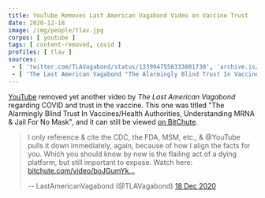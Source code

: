 ```yaml
---
title: YouTube Removes Last American Vagabond Video on Vaccine Trust
date: 2020-12-18
image: /img/people/tlav.jpg
corpos: [ youtube ]
tags: [ content-removed, covid ]
profiles: [ tlav ]
sources:
 - [ 'twitter.com/TLAVagabond/status/1339947558333001730', 'archive.is/1mGer' ]
 - [ 'The Last American Vagabond "The Alarmingly Blind Trust In Vaccines/Health Authorities, Understanding MRNA & Jail For No Mask" on BitChute (18 Dec 2020)', 'www.bitchute.com/video/boJGumYk80hm/' ]
---
```


[YouTube](/youtube/) removed yet another video by _The Last American Vagabond_
regarding COVID and trust in the vaccine. This one was titled "The Alarmingly
Blind Trust In Vaccines/Health Authorities, Understanding MRNA & Jail For No
Mask", and it can still be viewed [on
BitChute](https://www.bitchute.com/video/boJGumYk80hm/).

> I only reference & cite the CDC, the FDA, MSM, etc., & @YouTube pulls it down
> immediately, again, because of how I align the facts for you. Which you
> should know by now is the flailing act of a dying platform, but still
> important to expose. Watch here:
> [bitchute.com/video/boJGumYk...](https://www.bitchute.com/video/boJGumYk80hm/)
>
> -- LastAmericanVagabond (@TLAVagabond) [18 Dec 2020](https://archive.is/1mGer)
